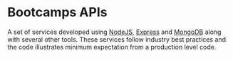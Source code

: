 # Bootcamps APIs

A set of services developed using [NodeJS](), [Express]() and [MongoDB]() along with several other tools. These services follow industry best practices and the code illustrates minimum expectation from a production level code.
